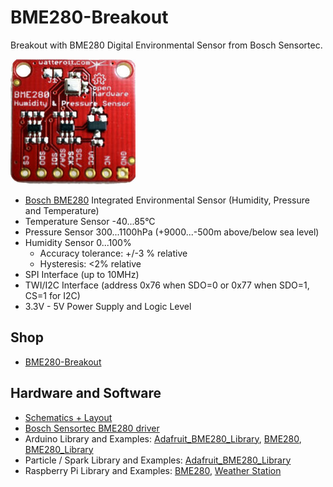 # BME280-Breakout
Breakout with BME280 Digital Environmental Sensor from Bosch Sensortec.

![BME280-Breakout](https://github.com/watterott/BME280-Breakout/raw/master/hardware/BME280-Breakout_v10.jpg)

* [Bosch BME280](https://www.bosch-sensortec.com/en/bst/products/all_products/bme280) Integrated Environmental Sensor (Humidity, Pressure and Temperature)
* Temperature Sensor -40...85°C
* Pressure Sensor 300...1100hPa (+9000...-500m above/below sea level)
* Humidity Sensor 0...100%
  * Accuracy tolerance: +/-3 % relative
  * Hysteresis: <2% relative
* SPI Interface (up to 10MHz)
* TWI/I2C Interface (address 0x76 when SDO=0 or 0x77 when SDO=1, CS=1 for I2C)
* 3.3V - 5V Power Supply and Logic Level


## Shop
* [BME280-Breakout](http://www.watterott.com/en/BME280-Breakout-humidity-pressure-temperature-sensor)


## Hardware and Software
* [Schematics + Layout](https://github.com/watterott/BME280-Breakout/tree/master/hardware)
* [Bosch Sensortec BME280 driver](https://github.com/BoschSensortec/BME280_driver)
* Arduino Library and Examples: [Adafruit_BME280_Library](https://github.com/adafruit/Adafruit_BME280_Library), [BME280](https://github.com/embeddedadventures/BME280), [BME280_Library](https://github.com/Protoinfy/BME280_Library)
* Particle / Spark Library and Examples: [Adafruit_BME280_Library](https://github.com/mhaack/Adafruit_BME280_Library)
* Raspberry Pi Library and Examples: [BME280](https://github.com/SWITCHSCIENCE/BME280), [Weather Station](https://github.com/tisfablab/inmonitor)
